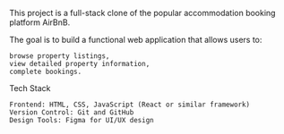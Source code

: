 This project is a full-stack clone of the popular accommodation booking platform AirBnB. 

The goal is to build a functional web application that allows users to:
    
    browse property listings, 
    view detailed property information, 
    complete bookings. 


Tech Stack

    Frontend: HTML, CSS, JavaScript (React or similar framework)
    Version Control: Git and GitHub
    Design Tools: Figma for UI/UX design
